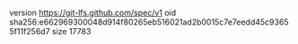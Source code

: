 version https://git-lfs.github.com/spec/v1
oid sha256:e662969300048d914f80265eb516021ad2b0015c7e7eedd45c93655f11f256d7
size 17783
